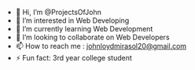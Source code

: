 - 👋 Hi, I’m @ProjectsOfJohn
- 👀 I’m interested in Web Developing
- 🌱 I’m currently learning Web Development
- 💞️ I’m looking to collaborate on Web Developers
- 📫 How to reach me : johnloydmirasol20@gmail.com
- ⚡ Fun fact: 3rd year college student

